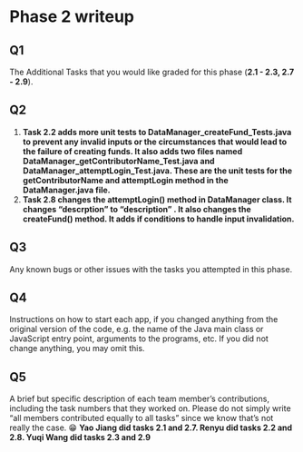 # Phase 2 writeup
## Q1
The Additional Tasks that you would like graded for this phase (**2.1 - 2.3, 2.7 - 2.9**).

## Q2
1. **Task 2.2 adds more unit tests to DataManager_createFund_Tests.java to prevent any invalid inputs or the circumstances that would lead to the failure of creating funds. It also adds two files named DataManager_getContributorName_Test.java and DataManager_attemptLogin_Test.java. These are the unit tests for the getContributorName and attemptLogin method in the DataManager.java file.**
2. **Task 2.8 changes the attemptLogin() method in DataManager class. It changes “descrption” to “description” . It also changes the createFund() method. It adds if conditions to handle input invalidation.**


## Q3
Any known bugs or other issues with the tasks you attempted in this phase.

## Q4
Instructions on how to start each app, if you changed anything from the original version of the code, e.g. the name of the Java main class or JavaScript entry point, arguments to the programs, etc. If you did not change anything, you may omit this.

## Q5
A brief but specific description of each team member’s contributions, including the task numbers that they worked on. Please do not simply write “all members contributed equally to all tasks” since we know that’s not really the case. 😁
**Yao Jiang did tasks 2.1 and 2.7.
Renyu did tasks 2.2 and 2.8. 
Yuqi Wang did tasks 2.3 and 2.9**
